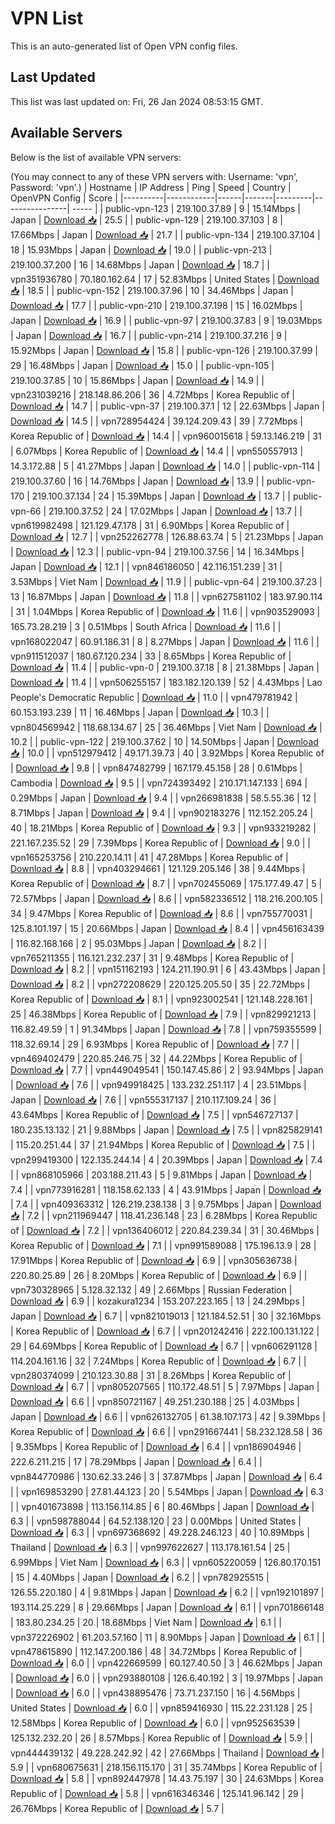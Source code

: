 # VPN List

This is an auto-generated list of Open VPN config files.

## Last Updated

This list was last updated on: Fri, 26 Jan 2024 08:53:15 GMT.

## Available Servers

Below is the list of available VPN servers:

(You may connect to any of these VPN servers with: Username: 'vpn', Password: 'vpn'.)
| Hostname | IP Address | Ping | Speed | Country | OpenVPN Config | Score |
|----------|------------|------|-------|---------|----------------| ----- |
| public-vpn-123 | 219.100.37.89 | 9 | 15.14Mbps | Japan | [Download 📥](./configs/server_0_JP.ovpn) | 25.5 |
| public-vpn-129 | 219.100.37.103 | 8 | 17.66Mbps | Japan | [Download 📥](./configs/server_1_JP.ovpn) | 21.7 |
| public-vpn-134 | 219.100.37.104 | 18 | 15.93Mbps | Japan | [Download 📥](./configs/server_2_JP.ovpn) | 19.0 |
| public-vpn-213 | 219.100.37.200 | 16 | 14.68Mbps | Japan | [Download 📥](./configs/server_3_JP.ovpn) | 18.7 |
| vpn351936780 | 70.180.162.64 | 17 | 52.83Mbps | United States | [Download 📥](./configs/server_4_US.ovpn) | 18.5 |
| public-vpn-152 | 219.100.37.96 | 10 | 34.46Mbps | Japan | [Download 📥](./configs/server_5_JP.ovpn) | 17.7 |
| public-vpn-210 | 219.100.37.198 | 15 | 16.02Mbps | Japan | [Download 📥](./configs/server_6_JP.ovpn) | 16.9 |
| public-vpn-97 | 219.100.37.83 | 9 | 19.03Mbps | Japan | [Download 📥](./configs/server_7_JP.ovpn) | 16.7 |
| public-vpn-214 | 219.100.37.216 | 9 | 15.92Mbps | Japan | [Download 📥](./configs/server_8_JP.ovpn) | 15.8 |
| public-vpn-126 | 219.100.37.99 | 29 | 16.48Mbps | Japan | [Download 📥](./configs/server_9_JP.ovpn) | 15.0 |
| public-vpn-105 | 219.100.37.85 | 10 | 15.86Mbps | Japan | [Download 📥](./configs/server_10_JP.ovpn) | 14.9 |
| vpn231039216 | 218.148.86.206 | 36 | 4.72Mbps | Korea Republic of | [Download 📥](./configs/server_11_KR.ovpn) | 14.7 |
| public-vpn-37 | 219.100.37.1 | 12 | 22.63Mbps | Japan | [Download 📥](./configs/server_12_JP.ovpn) | 14.5 |
| vpn728954424 | 39.124.209.43 | 39 | 7.72Mbps | Korea Republic of | [Download 📥](./configs/server_13_KR.ovpn) | 14.4 |
| vpn960015618 | 59.13.146.219 | 31 | 6.07Mbps | Korea Republic of | [Download 📥](./configs/server_14_KR.ovpn) | 14.4 |
| vpn550557913 | 14.3.172.88 | 5 | 41.27Mbps | Japan | [Download 📥](./configs/server_15_JP.ovpn) | 14.0 |
| public-vpn-114 | 219.100.37.60 | 16 | 14.76Mbps | Japan | [Download 📥](./configs/server_16_JP.ovpn) | 13.9 |
| public-vpn-170 | 219.100.37.134 | 24 | 15.39Mbps | Japan | [Download 📥](./configs/server_17_JP.ovpn) | 13.7 |
| public-vpn-66 | 219.100.37.52 | 24 | 17.02Mbps | Japan | [Download 📥](./configs/server_18_JP.ovpn) | 13.7 |
| vpn619982498 | 121.129.47.178 | 31 | 6.90Mbps | Korea Republic of | [Download 📥](./configs/server_19_KR.ovpn) | 12.7 |
| vpn252262778 | 126.88.63.74 | 5 | 21.23Mbps | Japan | [Download 📥](./configs/server_20_JP.ovpn) | 12.3 |
| public-vpn-94 | 219.100.37.56 | 14 | 16.34Mbps | Japan | [Download 📥](./configs/server_21_JP.ovpn) | 12.1 |
| vpn846186050 | 42.116.151.239 | 31 | 3.53Mbps | Viet Nam | [Download 📥](./configs/server_22_VN.ovpn) | 11.9 |
| public-vpn-64 | 219.100.37.23 | 13 | 16.87Mbps | Japan | [Download 📥](./configs/server_23_JP.ovpn) | 11.8 |
| vpn627581102 | 183.97.90.114 | 31 | 1.04Mbps | Korea Republic of | [Download 📥](./configs/server_24_KR.ovpn) | 11.6 |
| vpn903529093 | 165.73.28.219 | 3 | 0.51Mbps | South Africa | [Download 📥](./configs/server_25_ZA.ovpn) | 11.6 |
| vpn168022047 | 60.91.186.31 | 8 | 8.27Mbps | Japan | [Download 📥](./configs/server_26_JP.ovpn) | 11.6 |
| vpn911512037 | 180.67.120.234 | 33 | 8.65Mbps | Korea Republic of | [Download 📥](./configs/server_27_KR.ovpn) | 11.4 |
| public-vpn-0 | 219.100.37.18 | 8 | 21.38Mbps | Japan | [Download 📥](./configs/server_28_JP.ovpn) | 11.4 |
| vpn506255157 | 183.182.120.139 | 52 | 4.43Mbps | Lao People's Democratic Republic | [Download 📥](./configs/server_29_LA.ovpn) | 11.0 |
| vpn479781942 | 60.153.193.239 | 11 | 16.46Mbps | Japan | [Download 📥](./configs/server_30_JP.ovpn) | 10.3 |
| vpn804569942 | 118.68.134.67 | 25 | 36.46Mbps | Viet Nam | [Download 📥](./configs/server_31_VN.ovpn) | 10.2 |
| public-vpn-122 | 219.100.37.62 | 10 | 14.50Mbps | Japan | [Download 📥](./configs/server_32_JP.ovpn) | 10.0 |
| vpn512979412 | 49.171.39.73 | 40 | 3.92Mbps | Korea Republic of | [Download 📥](./configs/server_33_KR.ovpn) | 9.8 |
| vpn847482799 | 167.179.45.158 | 28 | 0.61Mbps | Cambodia | [Download 📥](./configs/server_34_KH.ovpn) | 9.5 |
| vpn724393492 | 210.171.147.133 | 694 | 0.29Mbps | Japan | [Download 📥](./configs/server_35_JP.ovpn) | 9.4 |
| vpn266981838 | 58.5.55.36 | 12 | 8.71Mbps | Japan | [Download 📥](./configs/server_36_JP.ovpn) | 9.4 |
| vpn902183276 | 112.152.205.24 | 40 | 18.21Mbps | Korea Republic of | [Download 📥](./configs/server_37_KR.ovpn) | 9.3 |
| vpn933219282 | 221.167.235.52 | 29 | 7.39Mbps | Korea Republic of | [Download 📥](./configs/server_38_KR.ovpn) | 9.0 |
| vpn165253756 | 210.220.14.11 | 41 | 47.28Mbps | Korea Republic of | [Download 📥](./configs/server_39_KR.ovpn) | 8.8 |
| vpn403294661 | 121.129.205.146 | 38 | 9.44Mbps | Korea Republic of | [Download 📥](./configs/server_40_KR.ovpn) | 8.7 |
| vpn702455069 | 175.177.49.47 | 5 | 72.57Mbps | Japan | [Download 📥](./configs/server_41_JP.ovpn) | 8.6 |
| vpn582336512 | 118.216.200.105 | 34 | 9.47Mbps | Korea Republic of | [Download 📥](./configs/server_42_KR.ovpn) | 8.6 |
| vpn755770031 | 125.8.101.197 | 15 | 20.66Mbps | Japan | [Download 📥](./configs/server_43_JP.ovpn) | 8.4 |
| vpn456163439 | 116.82.168.166 | 2 | 95.03Mbps | Japan | [Download 📥](./configs/server_44_JP.ovpn) | 8.2 |
| vpn765211355 | 116.121.232.237 | 31 | 9.48Mbps | Korea Republic of | [Download 📥](./configs/server_45_KR.ovpn) | 8.2 |
| vpn151162193 | 124.211.190.91 | 6 | 43.43Mbps | Japan | [Download 📥](./configs/server_46_JP.ovpn) | 8.2 |
| vpn272208629 | 220.125.205.50 | 35 | 22.72Mbps | Korea Republic of | [Download 📥](./configs/server_47_KR.ovpn) | 8.1 |
| vpn923002541 | 121.148.228.161 | 25 | 46.38Mbps | Korea Republic of | [Download 📥](./configs/server_48_KR.ovpn) | 7.9 |
| vpn829921213 | 116.82.49.59 | 1 | 91.34Mbps | Japan | [Download 📥](./configs/server_49_JP.ovpn) | 7.8 |
| vpn759355599 | 118.32.69.14 | 29 | 6.93Mbps | Korea Republic of | [Download 📥](./configs/server_50_KR.ovpn) | 7.7 |
| vpn469402479 | 220.85.246.75 | 32 | 44.22Mbps | Korea Republic of | [Download 📥](./configs/server_51_KR.ovpn) | 7.7 |
| vpn449049541 | 150.147.45.86 | 2 | 93.94Mbps | Japan | [Download 📥](./configs/server_52_JP.ovpn) | 7.6 |
| vpn949918425 | 133.232.251.117 | 4 | 23.51Mbps | Japan | [Download 📥](./configs/server_53_JP.ovpn) | 7.6 |
| vpn555317137 | 210.117.109.24 | 36 | 43.64Mbps | Korea Republic of | [Download 📥](./configs/server_54_KR.ovpn) | 7.5 |
| vpn546727137 | 180.235.13.132 | 21 | 9.88Mbps | Japan | [Download 📥](./configs/server_55_JP.ovpn) | 7.5 |
| vpn825829141 | 115.20.251.44 | 37 | 21.94Mbps | Korea Republic of | [Download 📥](./configs/server_56_KR.ovpn) | 7.5 |
| vpn299419300 | 122.135.244.14 | 4 | 20.39Mbps | Japan | [Download 📥](./configs/server_57_JP.ovpn) | 7.4 |
| vpn868105966 | 203.188.211.43 | 5 | 9.81Mbps | Japan | [Download 📥](./configs/server_58_JP.ovpn) | 7.4 |
| vpn773916281 | 118.158.62.133 | 4 | 43.91Mbps | Japan | [Download 📥](./configs/server_59_JP.ovpn) | 7.4 |
| vpn409363312 | 126.219.238.138 | 3 | 9.75Mbps | Japan | [Download 📥](./configs/server_60_JP.ovpn) | 7.2 |
| vpn211969447 | 118.41.236.148 | 23 | 6.28Mbps | Korea Republic of | [Download 📥](./configs/server_61_KR.ovpn) | 7.2 |
| vpn136406012 | 220.84.239.34 | 31 | 30.46Mbps | Korea Republic of | [Download 📥](./configs/server_62_KR.ovpn) | 7.1 |
| vpn991589088 | 175.196.13.9 | 28 | 17.91Mbps | Korea Republic of | [Download 📥](./configs/server_63_KR.ovpn) | 6.9 |
| vpn305636738 | 220.80.25.89 | 26 | 8.20Mbps | Korea Republic of | [Download 📥](./configs/server_64_KR.ovpn) | 6.9 |
| vpn730328965 | 5.128.32.132 | 49 | 2.66Mbps | Russian Federation | [Download 📥](./configs/server_65_RU.ovpn) | 6.9 |
| kozakura1234 | 153.207.223.165 | 13 | 24.29Mbps | Japan | [Download 📥](./configs/server_66_JP.ovpn) | 6.7 |
| vpn821019013 | 121.184.52.51 | 30 | 32.16Mbps | Korea Republic of | [Download 📥](./configs/server_67_KR.ovpn) | 6.7 |
| vpn201242416 | 222.100.131.122 | 29 | 64.69Mbps | Korea Republic of | [Download 📥](./configs/server_68_KR.ovpn) | 6.7 |
| vpn606291128 | 114.204.161.16 | 32 | 7.24Mbps | Korea Republic of | [Download 📥](./configs/server_69_KR.ovpn) | 6.7 |
| vpn280374099 | 210.123.30.88 | 31 | 8.26Mbps | Korea Republic of | [Download 📥](./configs/server_70_KR.ovpn) | 6.7 |
| vpn805207565 | 110.172.48.51 | 5 | 7.97Mbps | Japan | [Download 📥](./configs/server_71_JP.ovpn) | 6.6 |
| vpn850721167 | 49.251.230.188 | 25 | 4.03Mbps | Japan | [Download 📥](./configs/server_72_JP.ovpn) | 6.6 |
| vpn626132705 | 61.38.107.173 | 42 | 9.39Mbps | Korea Republic of | [Download 📥](./configs/server_73_KR.ovpn) | 6.6 |
| vpn291667441 | 58.232.128.58 | 36 | 9.35Mbps | Korea Republic of | [Download 📥](./configs/server_74_KR.ovpn) | 6.4 |
| vpn186904946 | 222.6.211.215 | 17 | 78.29Mbps | Japan | [Download 📥](./configs/server_75_JP.ovpn) | 6.4 |
| vpn844770986 | 130.62.33.246 | 3 | 37.87Mbps | Japan | [Download 📥](./configs/server_76_JP.ovpn) | 6.4 |
| vpn169853290 | 27.81.44.123 | 20 | 5.54Mbps | Japan | [Download 📥](./configs/server_77_JP.ovpn) | 6.3 |
| vpn401673898 | 113.156.114.85 | 6 | 80.46Mbps | Japan | [Download 📥](./configs/server_78_JP.ovpn) | 6.3 |
| vpn598788044 | 64.52.138.120 | 23 | 0.00Mbps | United States | [Download 📥](./configs/server_79_US.ovpn) | 6.3 |
| vpn697368692 | 49.228.246.123 | 40 | 10.89Mbps | Thailand | [Download 📥](./configs/server_80_TH.ovpn) | 6.3 |
| vpn997622627 | 113.178.161.54 | 25 | 6.99Mbps | Viet Nam | [Download 📥](./configs/server_81_VN.ovpn) | 6.3 |
| vpn605220059 | 126.80.170.151 | 15 | 4.40Mbps | Japan | [Download 📥](./configs/server_82_JP.ovpn) | 6.2 |
| vpn782925515 | 126.55.220.180 | 4 | 9.81Mbps | Japan | [Download 📥](./configs/server_83_JP.ovpn) | 6.2 |
| vpn192101897 | 193.114.25.229 | 8 | 29.66Mbps | Japan | [Download 📥](./configs/server_84_JP.ovpn) | 6.1 |
| vpn701866148 | 183.80.234.25 | 20 | 18.68Mbps | Viet Nam | [Download 📥](./configs/server_85_VN.ovpn) | 6.1 |
| vpn372226902 | 61.203.57.160 | 11 | 8.90Mbps | Japan | [Download 📥](./configs/server_86_JP.ovpn) | 6.1 |
| vpn478615890 | 112.147.200.186 | 48 | 34.72Mbps | Korea Republic of | [Download 📥](./configs/server_87_KR.ovpn) | 6.0 |
| vpn422669599 | 60.127.40.50 | 3 | 46.62Mbps | Japan | [Download 📥](./configs/server_88_JP.ovpn) | 6.0 |
| vpn293880108 | 126.6.40.192 | 3 | 19.97Mbps | Japan | [Download 📥](./configs/server_89_JP.ovpn) | 6.0 |
| vpn438895476 | 73.71.237.150 | 16 | 4.56Mbps | United States | [Download 📥](./configs/server_90_US.ovpn) | 6.0 |
| vpn859416930 | 115.22.231.128 | 25 | 12.58Mbps | Korea Republic of | [Download 📥](./configs/server_91_KR.ovpn) | 6.0 |
| vpn952563539 | 125.132.232.20 | 26 | 8.57Mbps | Korea Republic of | [Download 📥](./configs/server_92_KR.ovpn) | 5.9 |
| vpn444439132 | 49.228.242.92 | 42 | 27.66Mbps | Thailand | [Download 📥](./configs/server_93_TH.ovpn) | 5.9 |
| vpn680675631 | 218.156.115.170 | 31 | 35.74Mbps | Korea Republic of | [Download 📥](./configs/server_94_KR.ovpn) | 5.8 |
| vpn892447978 | 14.43.75.197 | 30 | 24.63Mbps | Korea Republic of | [Download 📥](./configs/server_95_KR.ovpn) | 5.8 |
| vpn616346346 | 125.141.96.142 | 29 | 26.76Mbps | Korea Republic of | [Download 📥](./configs/server_96_KR.ovpn) | 5.7 |
